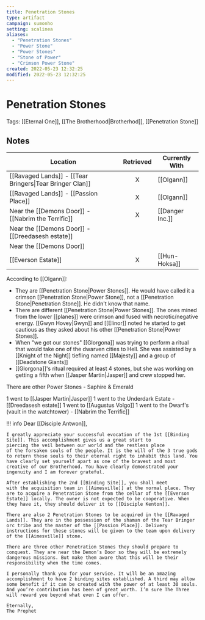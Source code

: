 ```yaml
---
title: Penetration Stones
type: artifact
campaign: sumonho
setting: scalinea
aliases:
  - "Penetration Stones"
  - "Power Stone"
  - "Power Stones"
  - "Stone of Power"
  - "Crimson Power Stone"
created: 2022-05-23 12:32:25
modified: 2022-05-23 12:32:25
---
```


# Penetration Stones

Tags: [[Eternal One]], [[The Brotherhood|Brotherhod]], [[Penetration Stone]]

## Notes

| Location                                                | Retrieved | Currently With  |
| ------------------------------------------------------- |:---------:| --------------- |
| [[Ravaged Lands]] - [[Tear Bringers\|Tear Bringer Clan]] |     X     | [[Olgann]]      |
| [[Ravaged Lands]] - [[Passion Place]]                   |     X     | [[Olgann]]      |
| Near the [[Demons Door]] - [[Nabrim the Terrific]]      |     X     | [[Danger Inc.]] |
| Near the [[Demons Door]] - [[Dreedasesh estate]]        |           |                 | 
| Near the [[Demons Door]]                                |           |                 |
| [[Everson Estate]]                                      |     X     | [[Hun-Hoksa]]   |

According to [[Olgann]]:
 - They are [[Penetration Stone|Power Stones]]. He would have called it a crimson [[Penetration Stone|Power Stone]], not a [[Penetration Stone|Penetration Stone]]. He didn't know that name.
 - There are different [[Penetration Stone|Power Stones]]. The ones mined from the lower [[planes]] were crimson and fused with necrotic/negative energy. [[Gwyn Hovey|Gwyn]] and [[Elinor]] noted he started to get cautious as they asked about his other [[Penetration Stone|Power Stones]].
 -  When "we got our stones" [[Glorgona]] was trying to perform a ritual that would take one of the dwarven cities to Hell. She was assisted by a [[Knight of the Night]] tiefling named [[Majesty]] and a group of [[Deadstone Giants]]
 - [[Glorgona]]'s ritual required at least 4 stones, but she was working on getting a fifth when [[Jasper Martin|Jasper]] and crew stopped her.

There are other Power Stones - Saphire & Emerald

1 went to [[Jasper Martin|Jasper]]
1 went to the Underdark Estate - [[Dreedasesh estate]]
1 went to [[Augustus Volgo]]
1 went to the Dwarf's (vault in the watchtower) - [[Nabrim the Terrific]]

!!! info
    Dear [[Disciple Antwon]],
    
    I greatly appreciate your successful evocation of the 1st [[Binding Site]]. This accomplishment gives us a great start to piercing the veil between our world and the restless place of the forsaken souls of the people. It is the will of the 3 true gods to return these souls to their eternal right to inhabit this land. You have clearly set yourself apart as one of the bravest and most creative of our Brotherhood. You have clearly demonstrated your ingenuity and I am forever grateful.
    
    After establishing the 2nd [[Binding Site]], you shall meet with the acquisition team in [[Aimesville]] at the normal place. They are to acquire a Penetration Stone from the cellar of the [[Everson Estate]] locally. The owner is not expected to be cooperative. When they have it, they should deliver it to [[Disciple Kenton]].
    
    There are also 2 Penetration Stones to be acquired in the [[Ravaged Lands]]. They are in the possession of the shaman of the Tear Bringer orc tribe and the master of the [[Passion Place]]. Delivery instructions for these stones will be given to the team upon delivery of the [[Aimesville]] stone.
    
    There are three other Penetration Stones they should prepare to conquest. They are near the Demon’s Door so they will be extremely dangerous missions. But make them aware that this will be their responsibility when the time comes.
    
    I personally thank you for your service. It will be an amazing accomplishment to have 2 binding sites established. A third may allow some benefit if it can be created with the power of at least 30 souls. And you’re contribution has been of great worth. I’m sure The Three will reward you beyond what even I can offer.
    
    Eternally,
    The Prophet


